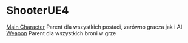 # ShooterUE4

[Main Character](/MainCharacter/README.md) Parent dla wszystkich postaci, zarówno gracza jak i AI<br />
[Weapon](/Blueprint/README.md) Parent dla wszystkich broni w grze<br />
